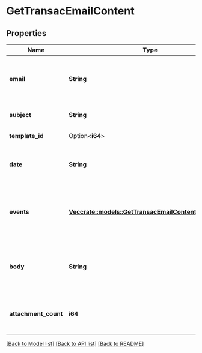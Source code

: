 # GetTransacEmailContent

## Properties

Name | Type | Description | Notes
------------ | ------------- | ------------- | -------------
**email** | **String** | Email address to which transactional email has been sent | 
**subject** | **String** | Subject of the sent email | 
**template_id** | Option<**i64**> | Id of the template | [optional]
**date** | **String** | Date on which transactional email was sent | 
**events** | [**Vec<crate::models::GetTransacEmailContentEventsInner>**](getTransacEmailContent_events_inner.md) | Series of events which occurred on the transactional email | 
**body** | **String** | Actual content of the transactional email that has been sent | 
**attachment_count** | **i64** | Count of the attachments that were sent in the email | 

[[Back to Model list]](../README.md#documentation-for-models) [[Back to API list]](../README.md#documentation-for-api-endpoints) [[Back to README]](../README.md)


